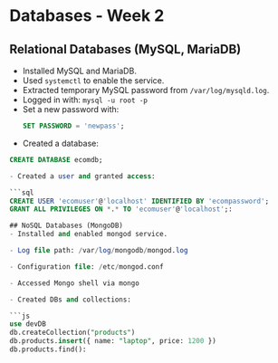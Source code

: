 # Databases - Week 2

## Relational Databases (MySQL, MariaDB)

- Installed MySQL and MariaDB.
- Used `systemctl` to enable the service.
- Extracted temporary MySQL password from `/var/log/mysqld.log`.
- Logged in with: `mysql -u root -p`
- Set a new password with:
  ```sql
  SET PASSWORD = 'newpass';
- Created a database:

```sql
CREATE DATABASE ecomdb;

- Created a user and granted access:

```sql
CREATE USER 'ecomuser'@'localhost' IDENTIFIED BY 'ecompassword';
GRANT ALL PRIVILEGES ON *.* TO 'ecomuser'@'localhost';:

## NoSQL Databases (MongoDB)
- Installed and enabled mongod service.

- Log file path: /var/log/mongodb/mongod.log

- Configuration file: /etc/mongod.conf

- Accessed Mongo shell via mongo

- Created DBs and collections:

```js
use devDB
db.createCollection("products")
db.products.insert({ name: "laptop", price: 1200 })
db.products.find():

